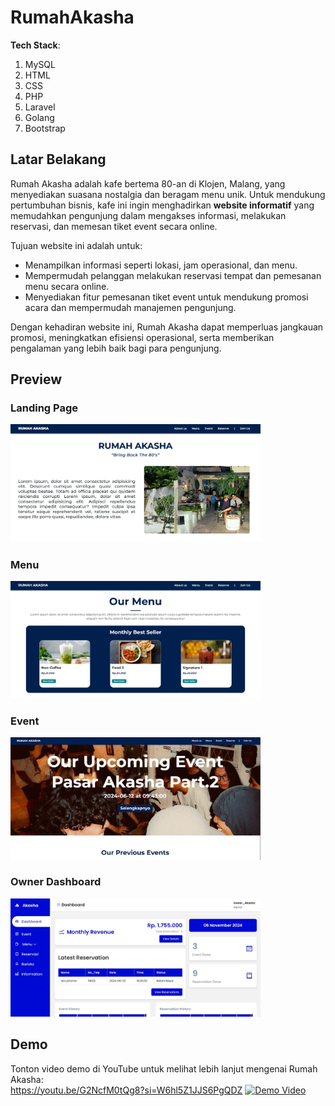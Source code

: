 # RumahAkasha

**Tech Stack**:
1. MySQL
2. HTML
3. CSS
4. PHP
5. Laravel
6. Golang
7. Bootstrap

## Latar Belakang
Rumah Akasha adalah kafe bertema 80-an di Klojen, Malang, yang menyediakan suasana nostalgia dan beragam menu unik. Untuk mendukung pertumbuhan bisnis, kafe ini ingin menghadirkan **website informatif** yang memudahkan pengunjung dalam mengakses informasi, melakukan reservasi, dan memesan tiket event secara online.

Tujuan website ini adalah untuk:
- Menampilkan informasi seperti lokasi, jam operasional, dan menu.
- Mempermudah pelanggan melakukan reservasi tempat dan pemesanan menu secara online.
- Menyediakan fitur pemesanan tiket event untuk mendukung promosi acara dan mempermudah manajemen pengunjung.

Dengan kehadiran website ini, Rumah Akasha dapat memperluas jangkauan promosi, meningkatkan efisiensi operasional, serta memberikan pengalaman yang lebih baik bagi para pengunjung.

## Preview

### Landing Page
<img src="https://github.com/1ELo/RumahAkasha/blob/main/home1.jpg" alt="Landing Page" width="400"/>

### Menu
<img src="https://github.com/1ELo/RumahAkasha/blob/main/menu1.jpg" alt="Menu" width="400"/>

### Event
<img src="https://github.com/1ELo/RumahAkasha/blob/main/event1.jpg" alt="Event" width="400"/>

### Owner Dashboard
<img src="https://github.com/1ELo/RumahAkasha/blob/main/owner_dashboard.jpg" alt="Owner Dashboard" width="400"/>

## Demo
Tonton video demo di YouTube untuk melihat lebih lanjut mengenai Rumah Akasha:  
https://youtu.be/G2NcfM0tQg8?si=W6hl5Z1JJS6PgQDZ
[![Demo Video](https://img.youtube.com/vi/G2NcfM0tQg8/0.jpg)](https://youtu.be/G2NcfM0tQg8?si=W6hl5Z1JJS6PgQDZ)
